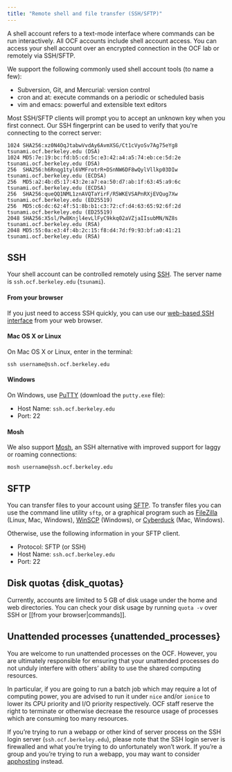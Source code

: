 ```yaml
---
title: "Remote shell and file transfer (SSH/SFTP)"
---
```


A shell account refers to a text-mode interface where commands can be run
interactively. All OCF accounts include shell account access. You can access
your shell account over an encrypted connection in the OCF lab or remotely via
SSH/SFTP.

We support the following commonly used shell account tools (to name a few):

- Subversion, Git, and Mercurial: version control
- cron and at: execute commands on a periodic or scheduled basis
- vim and emacs: powerful and extensible text editors

Most SSH/SFTP clients will prompt you to accept an unknown key when you first
connect. Our SSH fingerprint can be used to verify that you're connecting to
the correct server:

    1024 SHA256:xz0N4OqJtabwVvdAy6AvmXSG/Ct1cVyoSv7Ag75eYg8  tsunami.ocf.berkeley.edu (DSA)
    1024 MD5:7e:19:bc:fd:b5:cd:5c:e3:42:a4:a5:74:eb:ce:5d:2e tsunami.ocf.berkeley.edu (DSA)
    256  SHA256:h6Rnqg1tyl6VMFrotrR+DSnNW6DF8wQylVllkp03DIw  tsunami.ocf.berkeley.edu (ECDSA)
    256  MD5:a2:4b:d5:17:43:2e:a7:ea:50:d7:ab:1f:63:45:a9:6c tsunami.ocf.berkeley.edu (ECDSA)
    256  SHA256:queQQ1NML1znAVQTaYirF/R5WKEVSAPnRXjEVQug7Xw  tsunami.ocf.berkeley.edu (ED25519)
    256  MD5:c6:dc:62:4f:51:8b:b1:c3:72:cf:d4:63:65:92:6f:2d tsunami.ocf.berkeley.edu (ED25519)
    2048 SHA256:X5sl/Pw8Knjl4evLlFyC9kkq02aVZjaIIsubMN/NZ8s  tsunami.ocf.berkeley.edu (RSA)
    2048 MD5:55:0a:e3:4f:4b:2c:15:f8:d4:7d:f9:93:bf:a0:41:21 tsunami.ocf.berkeley.edu (RSA)

## SSH

Your shell account can be controlled remotely using
[SSH](https://en.wikipedia.org/wiki/Secure_Shell). The server name is
`ssh.ocf.berkeley.edu` (`tsunami`).

#### From your browser

If you just need to access SSH quickly, you can use our [web-based SSH
interface](https://ssh.ocf.berkeley.edu/) from your web browser.

#### Mac OS X or Linux

On Mac OS X or Linux, enter in the terminal:

    ssh username@ssh.ocf.berkeley.edu

#### Windows

On Windows, use [PuTTY][putty] (download the `putty.exe` file):

- Host Name: `ssh.ocf.berkeley.edu`
- Port: 22

[putty]: https://www.chiark.greenend.org.uk/~sgtatham/putty/latest.html

#### Mosh

We also support [Mosh](https://mosh.org/), an SSH alternative with improved
support for laggy or roaming connections:

    mosh username@ssh.ocf.berkeley.edu

## SFTP

You can transfer files to your account using [SFTP][sftp]. To transfer files
you can use the command line utility `sftp`, or a graphical program such as
[FileZilla][filezilla] (Linux, Mac, Windows), [WinSCP][winscp] (Windows), or
[Cyberduck][cyberduck] (Mac, Windows).

[sftp]: https://en.wikipedia.org/wiki/SSH_File_Transfer_Protocol
[filezilla]: https://filezilla-project.org/
[winscp]: https://winscp.net/eng/index.php
[cyberduck]: https://cyberduck.io/

Otherwise, use the following information in your SFTP client.

- Protocol: SFTP (or SSH)
- Host Name: `ssh.ocf.berkeley.edu`
- Port: 22

## Disk quotas {disk_quotas}

<!-- As amended by the Board of Directors on December 1, 2015. -->

Currently, accounts are limited to 5 GB of disk usage under the home and web
directories. You can check your disk usage by running `quota -v` over SSH or
[[from your browser|commands]].

## Unattended processes {unattended_processes}

<!-- As established by the Board of Directors on April 17, 2017. SM can -->
<!-- unilaterally amend. -->

You are welcome to run unattended processes on the OCF. However, you are
ultimately responsible for ensuring that your unattended processes do not
unduly interfere with others’ ability to use the shared computing resources.

In particular, if you are going to run a batch job which may require a lot of
computing power, you are advised to run it under `nice` and/or `ionice` to
lower its CPU priority and I/O priority respectively. OCF staff reserve the
right to terminate or otherwise decrease the resource usage of processes which
are consuming too many resources.

If you’re trying to run a webapp or other kind of server process on the SSH
login server (`ssh.ocf.berkeley.edu`), please note that the SSH login server is
firewalled and what you’re trying to do unfortunately won’t work. If you’re a
group and you’re trying to run a webapp, you may want to consider
[apphosting](/docs/services/webapps) instead.
